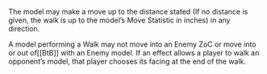 The model may make a move up to the distance stated (If no distance is given, the walk is up to the model’s Move Statistic in inches) in any direction.

A model performing a Walk may not move into an Enemy ZoC or move into or out of[[BtB]] with an Enemy model. If an effect allows a player to walk an opponent’s model, that player chooses its facing at the end of the walk.